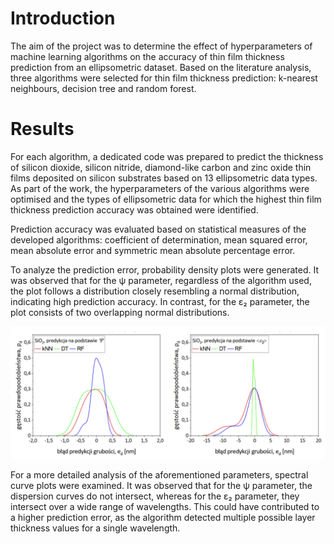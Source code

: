 # Introduction

The aim of the project was to determine the effect of hyperparameters of machine learning algorithms on the accuracy of thin film thickness prediction from an ellipsometric dataset. Based on the literature analysis, three algorithms were selected for thin film thickness prediction: k-nearest neighbours, decision tree and random forest.

# Results

For each algorithm, a dedicated code was prepared to predict the thickness of silicon dioxide, silicon nitride, diamond-like carbon and zinc oxide thin films deposited on silicon substrates based on 13 ellipsometric data types. As part of the work, the hyperparameters of the various algorithms were optimised and the types of ellipsometric data for which the highest thin film thickness prediction accuracy was obtained were identified.

Prediction accuracy was evaluated based on statistical measures of the developed algorithms: coefficient of determination, mean squared error, mean absolute error and symmetric mean absolute percentage error. 

To analyze the prediction error, probability density plots were generated. It was observed that for the ψ parameter, regardless of the algorithm used, the plot follows a distribution closely resembling a normal distribution, indicating high prediction accuracy. In contrast, for the ε₂ parameter, the plot consists of two overlapping normal distributions.

![Cannout upload the image](Probability_density_plots.png "Probability density plots")

For a more detailed analysis of the aforementioned parameters, spectral curve plots were examined. It was observed that for the ψ parameter, the dispersion curves do not intersect, whereas for the ε₂ parameter, they intersect over a wide range of wavelengths. This could have contributed to a higher prediction error, as the algorithm detected multiple possible layer thickness values for a single wavelength.
